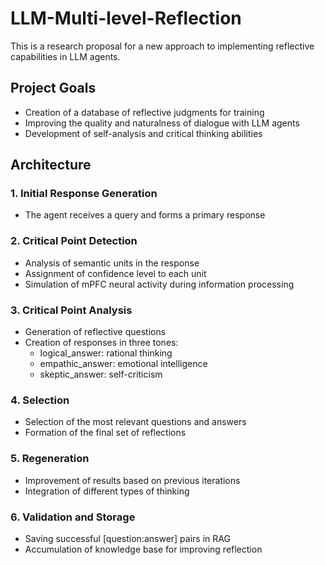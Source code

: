 # LLM-Multi-level-Reflection
This is a research proposal for a new approach to implementing reflective capabilities in LLM agents.

## Project Goals

- Creation of a database of reflective judgments for training
- Improving the quality and naturalness of dialogue with LLM agents
- Development of self-analysis and critical thinking abilities

## Architecture

### 1. Initial Response Generation
- The agent receives a query and forms a primary response

### 2. Critical Point Detection
- Analysis of semantic units in the response
- Assignment of confidence level to each unit
- Simulation of mPFC neural activity during information processing

### 3. Critical Point Analysis
- Generation of reflective questions
- Creation of responses in three tones:
  * logical_answer: rational thinking
  * empathic_answer: emotional intelligence
  * skeptic_answer: self-criticism

### 4. Selection
- Selection of the most relevant questions and answers
- Formation of the final set of reflections

### 5. Regeneration
- Improvement of results based on previous iterations
- Integration of different types of thinking

### 6. Validation and Storage
- Saving successful [question:answer] pairs in RAG
- Accumulation of knowledge base for improving reflection 
